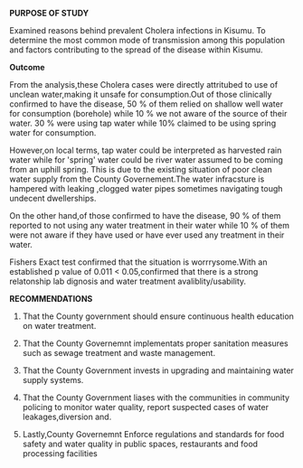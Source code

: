 **PURPOSE OF STUDY**

Examined reasons behind prevalent Cholera infections in Kisumu.
To determine the most common mode of transmission among this population and factors contributing to the spread of the disease within Kisumu.

**Outcome**

From the analysis,these Cholera cases were directly attritubed to use of unclean water,making it unsafe for consumption.Out of those clinically confirmed to have the disease, 50 % of them relied on shallow well water for consumption (borehole) while 10 % we not aware of the source of their water. 30 % were using tap water while 10% claimed to be using spring water for consumption.

However,on local terms, tap water could be interpreted as harvested rain water while for 'spring' water could be river water assumed to be coming from an uphill spring. This is due to the existing situation of poor clean water supply from the County Governement.The water infracsture is hampered with leaking ,clogged water pipes sometimes navigating tough undecent dwellerships.

On the other hand,of those confirmed to have the disease, 90 % of them reported to not using any water treatment in their water while 10 % of them were not aware if they have used or have ever used any treatment in their water.

Fishers Exact test confirmed that the situation is worrrysome.With an established  p value of 0.011 < 0.05,confirmed that there is a strong relatonship lab dignosis and water treatment avaliblity/usability. 

**RECOMMENDATIONS**

1.	That the County government should ensure continuous health education on water treatment.

2.	That the County Governemnt implementats proper sanitation measures such as sewage treatment and waste management.

3.	That the County Government invests in upgrading and maintaining water supply systems.

4.	That the County Government liases with the communities in community policing to monitor water quality, report suspected cases of water leakages,diversion and.

5.	Lastly,County Governemnt Enforce regulations and standards for food safety and water quality in public spaces, restaurants and food processing facilities
